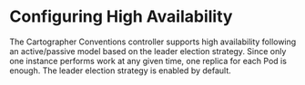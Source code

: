 # Configuring High Availability

The Cartographer Conventions controller supports high availability following an active/passive model based on the leader election strategy. Since only one instance performs work at any given time, one replica for each Pod is enough. The leader election strategy is enabled by default.
